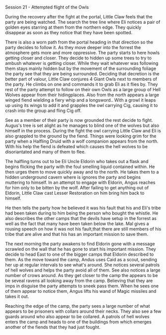 Session 21 - Attempted flight of the Owls

During the recovery after the fight at the portal, Little Claw feels that the party are being watched. The search the tree line where Eli notices a pair of golden eyes starring at them from the northern edge. They quickly disappear as soon as they notice that they have been spotted.

There is also a worn path from the portal heading in that direction so the party decides to follow it. As they move deeper into the forrest the atmosphere gets more and more oppressive. The party starts to here howls getting closer and closer. They decide to hidden up some trees to try to ambush whatever is getting closer. While they wait whatever was following them stays mainly hidden but by the movement of the surrounding foliage the party see that they are being surrounded. Deciding that decretion is the better part of valour, Little Claw conjures 4 Giant Owls next to members of the party. He climbs on one and commands it to grab Eli as it flies by. They rest of the party attempt to follow on their own Owls as a large group of Hell Wolves appear from their hidingplaces. Also from the north appears a large winged fiend wielding a fiery whip and a longsword.. With a growl it leaps up using its wings to add it and grapples the owl carrying Cig, causing it to crash into the group and fling Cig off.

See as a member of their party is now grounded the rest decide to fight. Augus's tree is set alight as he manages to blind one of the wolves but also himself in the process. During the fight the owl carrying Little Claw and Eli is also grappled to the ground by the fiend. Things were looking grim for the party when a Halfling Druid with a wolf companion appears from the north. With his help the fiend is defeated which causes the hell wolves to be disoriantated and many of them to flee.

The halfling turns out to be Eli Uncle Eldorin who takes out a flask and begins flicking the party with the foul smelling liquid contained within. He then urges them to move quickly away and to the north. He takes them to a hidden underground cavern where is ignores the party and begins muttering to himself. In an attempt to engage with Eldorin, Angus reaches for him only to be bitten by the wolf. After failing to get anything out of Eldorin, Little Claw cast Lesser Restoration on him bring him back to himself.

He then tells the party how he believed it was his fault that his and Eli's tribe had been taken during to him being the person who bought the whistle. He also describes the other camps that the devils have setup in the forrest as well as the fact that many have been taken below the lake. Mal gives a rousing speech on how it was not his fault,that there are still members of his tribe that are alive and that his has an important mission to save them.

The next morning the party awakens to find Eldorin gone with a message scrawled on the wall that he has gone to start his important mission. They decide to head East to one of the bigger camps that Eldorin described to them. As the move toward the camp, Andus uses Caid as a scout, sending her up at regular intervals to see what's around. She notices several patrols of hell wolves and helps the party avoid all of them. See also notices a large number of crows around. As they get closer to the camp the appears to be be seveal ravens all looking away from the camp. Believing that they are imps in disguise the party attempts to sneek pass them. When he sees one of them appear to notice them, Angus lifts his wand of Magic missiles and takes it out.

Reaching the edge of the camp, the party sees a large number of what appears to be prisoners with collars around their necks. They also see a few guards around who also appear to be collared. A patrols of hell wolves enters the camp and heads to one of the buildings from which emerges another of the fiends that they had just fought.
